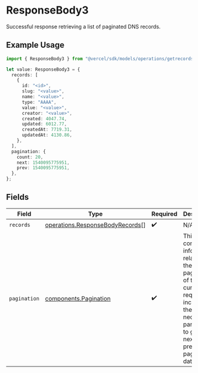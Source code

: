 # ResponseBody3

Successful response retrieving a list of paginated DNS records.

## Example Usage

```typescript
import { ResponseBody3 } from "@vercel/sdk/models/operations/getrecords.js";

let value: ResponseBody3 = {
  records: [
    {
      id: "<id>",
      slug: "<value>",
      name: "<value>",
      type: "AAAA",
      value: "<value>",
      creator: "<value>",
      created: 4047.74,
      updated: 6012.77,
      createdAt: 7719.31,
      updatedAt: 4130.86,
    },
  ],
  pagination: {
    count: 20,
    next: 1540095775951,
    prev: 1540095775951,
  },
};
```

## Fields

| Field                                                                                                                                                           | Type                                                                                                                                                            | Required                                                                                                                                                        | Description                                                                                                                                                     |
| --------------------------------------------------------------------------------------------------------------------------------------------------------------- | --------------------------------------------------------------------------------------------------------------------------------------------------------------- | --------------------------------------------------------------------------------------------------------------------------------------------------------------- | --------------------------------------------------------------------------------------------------------------------------------------------------------------- |
| `records`                                                                                                                                                       | [operations.ResponseBodyRecords](../../models/operations/responsebodyrecords.md)[]                                                                              | :heavy_check_mark:                                                                                                                                              | N/A                                                                                                                                                             |
| `pagination`                                                                                                                                                    | [components.Pagination](../../models/components/pagination.md)                                                                                                  | :heavy_check_mark:                                                                                                                                              | This object contains information related to the pagination of the current request, including the necessary parameters to get the next or previous page of data. |
